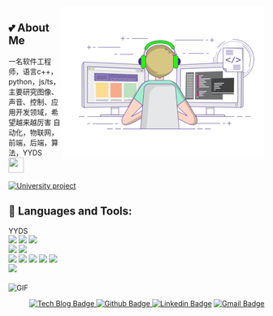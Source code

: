 



<img align="right" alt="Coding" width="400" src="https://github.com/profjordanov/profjordanov/blob/main/coding-person.gif">

## 💕 About Me

一名软件工程师，语言c++，python，js/ts，主要研究图像、声音、控制、应用开发领域，希望越来越厉害 
自动化，物联网，前端，后端，算法，YYDS 
<br>
<img src="https://github.com/jjw0609/jjw0609/assets/58880985/33fa549f-e891-4fb5-919f-3aadc79ec78e" width="30" height="30">
<br>

[![University project](https://img.shields.io/badge/University-red)]([https://www.ue-varna.bg/](https://www.hebut.edu.cn/))

## 🚀 Languages and Tools:
 
YYDS 
<br>
<img src="https://img.shields.io/badge/-C++-1E90FF?style=flat-square&logo=CPP&logoColor=white"/>
<img src="https://img.shields.io/badge/-Python-1E90FF?style=flat-square&logo=CPP&logoColor=white"/>
<img src="https://img.shields.io/badge/-JS/TS-1E90FF?style=flat-square&logo=CPP&logoColor=white"/>
<br>
<img src="https://img.shields.io/badge/-AIOT-EE4C2C?style=flat-square&logo=&logoColor=white"/>
<img src="https://img.shields.io/badge/-SLAM-EE4C2C?style=flat-square&logo=&logoColor=white"/>
<br>
<img src="https://img.shields.io/badge/-Quasar-F7DF1E?style=flat-square&logo=Altium&logoColor=white"/>
<img src="https://img.shields.io/badge/-Django-F7DF1E?style=flat-square&logo=Altium&logoColor=white"/>
<img src="https://img.shields.io/badge/-Crow-F7DF1E?style=flat-square&logo=Altium&logoColor=white"/>
<img src="https://img.shields.io/badge/-Linux-F7DF1E?style=flat-square&logo=Altium&logoColor=white"/>
<img src="https://img.shields.io/badge/-SW/立创-F7DF1E?style=flat-square&logo=C4D&logoColor=black"/>
<br> 
<img src="https://img.shields.io/badge/-Docker-F7DF1E?style=flat-square&logo=C4D&logoColor=black"/>


<img align="middle" alt="GIF" width="250px" src="https://i.pinimg.com/originals/e4/26/70/e426702edf874b181aced1e2fa5c6cde.gif" />


<div align=right>

[![Tech Blog Badge](http://img.shields.io/badge/-Tech%20blog-gray?style=flat-square&logo=web&link=https://velog.io/@manofbell)			](https://velog.io/@manofbell)
[![Github Badge](http://img.shields.io/badge/-Github-black?style=flat-square&logo=github&link=https://github.com/jonginout/)			](https://github.com/jonginout/)
[![Linkedin Badge](https://img.shields.io/badge/-LinkedIn-blue?style=flat-square&logo=Linkedin&logoColor=white&link=https://www.linkedin.com/in/jonginkim/)](https://www.linkedin.com/in/jonginkim/)
[![Gmail Badge](https://img.shields.io/badge/-Gmail-d14836?style=flat-square&logo=Gmail&logoColor=white&link=mailto:manofbell@gmail.com)](mailto:manofbell@gmail.com)

</div>
